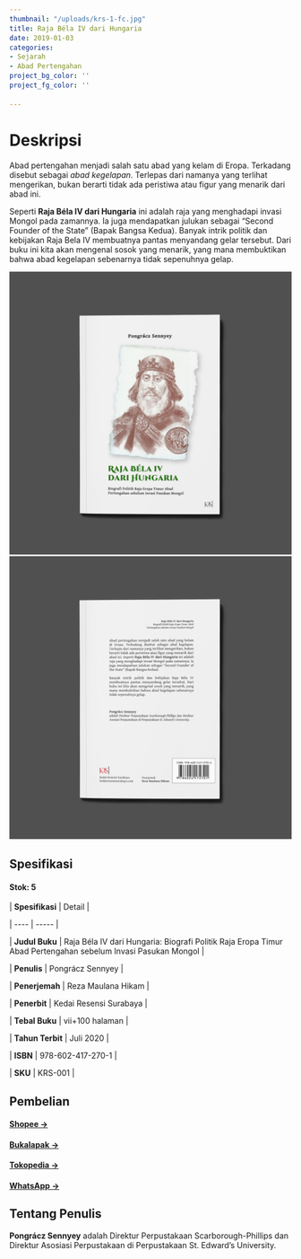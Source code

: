 ```yaml
---
thumbnail: "/uploads/krs-1-fc.jpg"
title: Raja Béla IV dari Hungaria
date: 2019-01-03
categories:
- Sejarah
- Abad Pertengahan
project_bg_color: ''
project_fg_color: ''

---
```

# Deskripsi

Abad pertengahan menjadi salah satu abad yang kelam di Eropa. Terkadang disebut sebagai _abad kegelapan_. Terlepas dari namanya yang terlihat mengerikan, bukan berarti tidak ada peristiwa atau figur yang menarik dari abad ini.

Seperti **Raja Béla IV dari Hungaria** ini adalah raja yang menghadapi invasi Mongol pada zamannya. Ia juga mendapatkan julukan sebagai “Second Founder of the State” (Bapak Bangsa Kedua). Banyak intrik politik dan kebijakan Raja Bela IV membuatnya pantas menyandang gelar tersebut. Dari buku ini kita akan mengenal sosok yang menarik, yang mana membuktikan bahwa abad kegelapan sebenarnya tidak sepenuhnya gelap.

![](/uploads/krs-1-fc.jpg)![](/uploads/krs-1-bc.jpg)

## Spesifikasi

#### Stok: 5

| **Spesifikasi** | Detail |

| ---- | ----- |

| **Judul Buku** | Raja Béla IV dari Hungaria: Biografi Politik Raja Eropa Timur Abad Pertengahan sebelum Invasi Pasukan Mongol |

| **Penulis** | Pongrácz Sennyey |

| **Penerjemah** | Reza Maulana Hikam |

| **Penerbit** | Kedai Resensi Surabaya |

| **Tebal Buku** | vii+100 halaman |

| **Tahun Terbit** | Juli 2020 |

| **ISBN** | 978-602-417-270-1 |

| **SKU** | KRS-001 |

## Pembelian

#### [Shopee →](https://shopee.co.id/kbmurba "Shopee")

#### [Bukalapak →](https://www.bukalapak.com/u/kbmurba "Bukalapak")

#### [Tokopedia →](https://www.tokopedia.com/kbmurba "Tokopedia")

#### [WhatsApp →](https://wa.me/6282153777192 "WhatsApp")

## Tentang Penulis

**Pongrácz Sennyey** adalah Direktur Perpustakaan Scarborough-Phillips dan Direktur Asosiasi Perpustakaan di Perpustakaan St. Edward’s University.